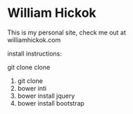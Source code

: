 # William Hickok

This is my personal site, check me out at</br>
williamhickok.com

install instructions:

git clone clone

1. git clone
1. bower inti
1. bower install jquery
1. bower install bootstrap
